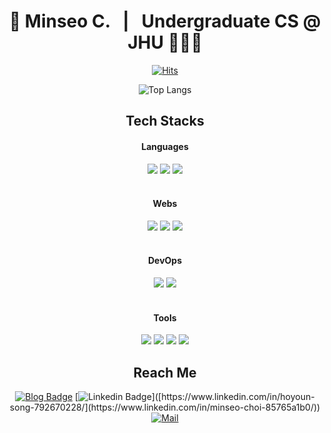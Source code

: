<div align="center">
  
  # 🚀 Minseo C. &nbsp;  | &nbsp; Undergraduate CS @ JHU 🧑🏻‍💻
  
  [![Hits](https://hits.seeyoufarm.com/api/count/incr/badge.svg?url=https%3A%2F%2Fgithub.com%2Fminseoc03&count_bg=%23001AD3&title_bg=%23000000&icon=python.svg&icon_color=%23FFFFFF&title=Hello%21&edge_flat=true)](https://hits.seeyoufarm.com) 
  
 <!-- ![Hello](https://github-readme-stats.vercel.app/api?username=410-dev&count_private=true&show_icons=true&theme=tokyonight)<br> -->
  ![Top Langs](https://github-readme-stats.vercel.app/api/top-langs/?username=minseoc03&count_private=true&layout=compact&theme=tokyonight)
  
</div>

<div align = "center"> 
  
  ## Tech Stacks  
  <h4>Languages</h4>
  <img style="border-radius:0px" src = "https://img.shields.io/badge/Python-3776AB?style=for-the-badge&logo=python&logoColor=white"/></a>
  <img style="border-radius:0px" src = "https://img.shields.io/badge/C-A8B9CC?style=for-the-badge&logo=c&logoColor=white"/></a>
  <img style="border-radius:0px" src = "https://img.shields.io/badge/C++-00599C?style=for-the-badge&logo=cplusplus&logoColor=white"/></a>
  <br>
  <br>
  <h4>Webs</h4>
  <img style="border-radius:0px" src = "https://img.shields.io/badge/JavaScript-F7DF1E?style=for-the-badge&logo=javascript&logoColor=black"/></a>
  <img style="border-radius:0px" src = "https://img.shields.io/badge/HTML-E34F26?style=for-the-badge&logo=html5&logoColor=white"/></a>
  <img style="border-radius:0px" src = "https://img.shields.io/badge/CSS-1572B6?&style=for-the-badge&logo=css3&logoColor=white"/></a>
  <br>
  <br>
  <h4>DevOps</h4>
  <img style="border-radius:0px" src = "https://img.shields.io/badge/docker-2496ED?style=for-the-badge&logo=docker&logoColor=white"/></a>
  <img style="border-radius:0px" src = "https://img.shields.io/badge/kubernetes-326CE5?style=for-the-badge&logo=kubernetes&logoColor=white"/></a>
  <br>
  <br>
  <h4>Tools</h4>
  <img style="border-radius:0px" src = "https://img.shields.io/badge/Sublime%20Text-FF9800?style=for-the-badge&logo=sublime-text&logoColor=white"/></a>
  <img style="border-radius:0px" src = "https://img.shields.io/badge/Visual%20Studio%20Code-007ACC?style=for-the-badge&logo=visual-studio-code&logoColor=white"/></a>
  <img style="border-radius:0px" src = "https://img.shields.io/badge/IntelliJ%20Idea-000000?style=for-the-badge&logo=intellij-idea&logoColor=white"/></a>
  <img style="border-radius:0px" src = "https://img.shields.io/badge/Eclipse%20IDE-2C2255?style=for-the-badge&logo=eclipse-ide&logoColor=white"/></a>
</div>

<div align = "center">
  
  ## Reach Me
  
  [![Blog Badge](http://img.shields.io/badge/Blog-black?style=for-the-badge&logo=notion&link=https://minseoc03.notion.site/index)]([https://me.hysong.dev/](https://minseoc03.notion.site/index)) [![Linkedin Badge](https://img.shields.io/badge/-LinkedIn-blue?style=for-the-badge&logo=Linkedin&logoColor=white&link=[https://www.linkedin.com/in/hoyoun-song-792670228/](https://www.linkedin.com/in/minseo-choi-85765a1b0/))]([https://www.linkedin.com/in/hoyoun-song-792670228/](https://www.linkedin.com/in/minseo-choi-85765a1b0/)) [![Mail](https://img.shields.io/badge/Mail-d14836?style=for-the-badge&logo=Gmail&logoColor=white&link=mailto:cfi3288@gmail.com)](mailto:cfi3288@gmail.com)
</div>
